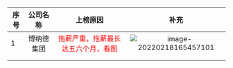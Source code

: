 
| 序号 |  公司名称  |                          上榜原因                           |                             补充                             |
| ---- | :--------: | :---------------------------------------------------------: | :----------------------------------------------------------: |
| 1    | 博纳德集团 | <font color='red'>拖薪严重，拖薪最长达五六个月，看图</font> | ![image-20220218165457101](https://s2.loli.net/2022/02/18/kXvGldhZtf62nAw.png) |
|      |            |                                                             |                                                              |
|      |            |                                                             |                                                              |

